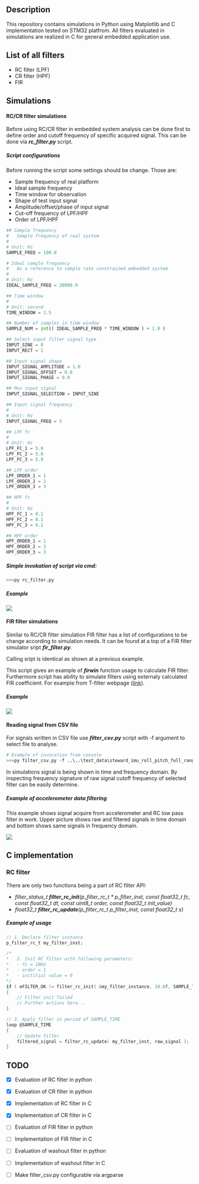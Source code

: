 ## Description

This repository contains simulations in Python using Matplotlib and C implementation tested on STM32 platfrom. All filters evaluated in simulations are realized in C for general embedded application use. 


## List of all filters
 - RC filter (LPF)
 - CR filter (HPF)
 - FIR


## Simulations

#### RC/CR filter simulations
Before using RC/CR filter in embedded system analysis can be done first to define order and cutoff frequency of specific acquired signal. This can be done via ***rc_filter.py*** script.

##### Script configurations
Before running the script some settings should be change. Those are:
 - Sample frequency of real platform
 - Ideal sample frequency
 - Time window for observation
 - Shape of test input signal
 - Amplitude/offset/phase of input signal
 - Cut-off frequency of LPF/HPF
 - Order of LPF/HPF

```python
## Sample frequency
#   Sample frequency of real system   
#
# Unit: Hz
SAMPLE_FREQ = 100.0

# Ideal sample frequency
#   As a reference to sample rate constrained embedded system
#
# Unit: Hz
IDEAL_SAMPLE_FREQ = 20000.0

## Time window
#
# Unit: second
TIME_WINDOW = 2.5

## Number of samples in time window
SAMPLE_NUM = int(( IDEAL_SAMPLE_FREQ * TIME_WINDOW ) + 1.0 )

## Select input filter signal type
INPUT_SINE = 0
INPUT_RECT = 1

## Input signal shape
INPUT_SIGNAL_AMPLITUDE = 1.0
INPUT_SIGNAL_OFFSET = 0.0
INPUT_SIGNAL_PHASE = 0.0

## Mux input signal
INPUT_SIGNAL_SELECTION = INPUT_SINE

## Input signal frequency
#
# Unit: Hz
INPUT_SIGNAL_FREQ = 5

## LPF fc
#
# Unit: Hz
LPF_FC_1 = 5.0
LPF_FC_2 = 5.0
LPF_FC_3 = 5.0

## LPF order
LPF_ORDER_1 = 1
LPF_ORDER_2 = 2
LPF_ORDER_3 = 3

## HPF fc
#
# Unit: Hz
HPF_FC_1 = 0.1
HPF_FC_2 = 0.1
HPF_FC_3 = 0.1

## HPF order
HPF_ORDER_1 = 1
HPF_ORDER_2 = 2
HPF_ORDER_3 = 3
```

##### Simple invokation of script via cmd:
```python
>>>py rc_filter.py
```

##### Example

![](simulations/pics/rc_filter_simulation_example.png)


#### FIR filter simulations
Similar to RC/CR filter simulation FIR filter has a list of configurations to be change according to simulation needs. It can be found at a top of a FIR filter simulator sript ***fir_filter.py***.

Calling sript is identical as shown at a previous example.

This script gives an example of ***firwin*** function usage to calculate FIR filter. Furthermore script has ability to simulate filters using externaly calculated FIR coefficient. For example from T-filter webpage ([link](http://t-filter.engineerjs.com/)).

##### Example

![](simulations/pics/fir_filter_simulation_example.png)

#### Reading signal from CSV file
For signals written in CSV file use ***filter_csv.py*** script with -f argument to select file to analyse. 

```python
# Example of invocation from console
>>>py filter_csv.py -f ..\..\test_data\steward_imu_roll_pitch_full_range_1_0Hz.csv
```

In simulations signal is being shown in time and frequency domain. By inspecting frequency signature of raw signal cutoff frequency of selected filter can be easily determine. 

##### Example of accelerometer data filtering
This example shows signal acquire from accelerometer and RC low pass filter in work. Upper picture shows raw and filtered signals in time domain and bottom shows same signals in frequency domain.

![](simulations/pics/filter_analysis_example.png)


## C implementation
### RC filter
There are only two functions being a part of RC filter API:
 - *filter_status_t ***filter_rc_init***(p_filter_rc_t * p_filter_inst, const float32_t fc, const float32_t dt, const uint8_t order, const float32_t init_value)*
 - *float32_t ***filter_rc_update***(p_filter_rc_t p_filter_inst, const float32_t x)*

 ##### Example of usage

```C
// 1. Declare filter instance
p_filter_rc_t my_filter_inst;

/* 
*   2. Init RC filter with following parameters:
*   - fc = 10Hz
*   - order = 1
*   - inititial value = 0
*/ 
if ( eFILTER_OK != filter_rc_init( &my_filter_instance, 10.0f, SAMPLE_TIME, 1, 0 ))
{
    // Filter init failed
    // Further actions here...
}

// 3. Apply filter in period of SAMPLE_TIME
loop @SAMPLE_TIME
{
    // Update filter
    filtered_signal = filter_rc_update( my_filter_inst, raw_signal );
}

```

## TODO
 - [x] Evaluation of RC filter in python
 - [x] Evaluation of CR filter in python
 - [x] Implementation of RC filter in C   
 - [x] Implementation of CR filter in C   
 - [ ] Evaluation of FIR filter in python   
 - [ ] Implementation of FIR filter in C   
 - [ ] Evaluation of washout filter in python
 - [ ] Implementation of washout filter in C
 - [ ] Make filter_csv.py configurable via argparse

    
